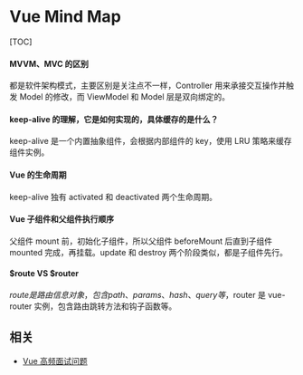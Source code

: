 # Vue Mind Map

[TOC]

#### MVVM、MVC 的区别

都是软件架构模式，主要区别是关注点不一样，Controller 用来承接交互操作并触发 Model 的修改，而 ViewModel 和 Model 层是双向绑定的。

#### keep-alive 的理解，它是如何实现的，具体缓存的是什么？

keep-alive 是一个内置抽象组件，会根据内部组件的 key，使用 LRU 策略来缓存组件实例。

#### Vue 的生命周期

keep-alive 独有 activated 和 deactivated 两个生命周期。

#### Vue 子组件和父组件执行顺序

父组件 mount 前，初始化子组件，所以父组件 beforeMount 后直到子组件 mounted 完成，再挂载。update 和 destroy 两个阶段类似，都是子组件先行。

#### $route VS $router

$route 是路由信息对象，包含 path、params、hash、query 等，$router 是 vue-router 实例，包含路由跳转方法和钩子函数等。

## 相关

* [Vue 高频面试问题](https://zhuanlan.zhihu.com/p/438669938)